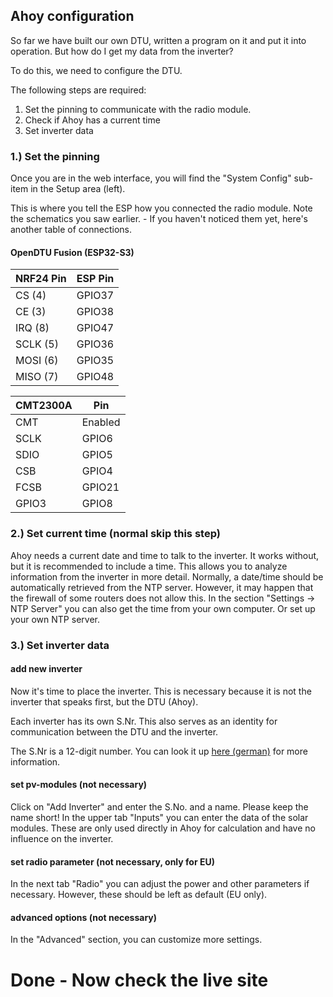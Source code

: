   

## Ahoy configuration

  So far we have built our own DTU, written a program on it and put it into operation.
But how do I get my data from the inverter?

To do this, we need to configure the DTU.

The following steps are required:
1. Set the pinning to communicate with the radio module.
2. Check if Ahoy has a current time
3. Set inverter data

### 1.) Set the pinning
Once you are in the web interface, you will find the "System Config" sub-item in the Setup area (left).

This is where you tell the ESP how you connected the radio module.
Note the schematics you saw earlier. - If you haven't noticed them yet, here's another table of connections.


#### OpenDTU Fusion (ESP32-S3)
| NRF24 Pin | ESP Pin|
|---------| --------|
| CS (4) | GPIO37
| CE (3)| GPIO38
| IRQ (8) | GPIO47
| SCLK (5)| GPIO36
| MOSI (6)| GPIO35
| MISO (7)| GPIO48

| CMT2300A  | Pin |
|---------| --------|
| CMT| Enabled |
| SCLK| GPIO6
| SDIO| GPIO5
| CSB| GPIO4
| FCSB| GPIO21
| GPIO3| GPIO8

### 2.) Set current time (normal skip this step)
Ahoy needs a current date and time to talk to the inverter.
It works without, but it is recommended to include a time. This allows you to analyze information from the inverter in more detail.
Normally, a date/time should be automatically retrieved from the NTP server. However, it may happen that the firewall of some routers does not allow this.
In the section "Settings -> NTP Server" you can also get the time from your own computer. Or set up your own NTP server.

### 3.) Set inverter data

#### add new inverter
Now it's time to place the inverter. This is necessary because it is not the inverter that speaks first, but the DTU (Ahoy).

Each inverter has its own S.Nr. This also serves as an identity for communication between the DTU and the inverter.

The S.Nr is a 12-digit number. You can look it up [here (german)](https://github.com/lumapu/ahoy/wiki/Hardware#wie-ist-die-serien-nummer-der-inverter-aufgebaut) for more information.
#### set pv-modules (not necessary)
Click on "Add Inverter" and enter the S.No. and a name. Please keep the name short!
In the upper tab "Inputs" you can enter the data of the solar modules. These are only used directly in Ahoy for calculation and have no influence on the inverter.

#### set radio parameter (not necessary, only for EU)
In the next tab "Radio" you can adjust the power and other parameters if necessary. However, these should be left as default (EU only).

#### advanced options (not necessary)
In the "Advanced" section, you can customize more settings.

# Done - Now check the live site
